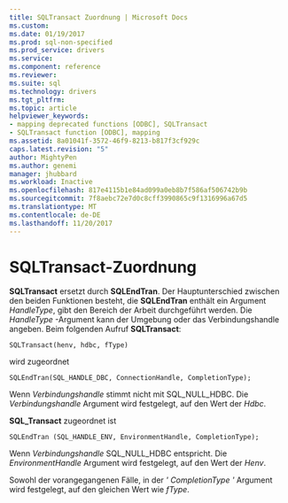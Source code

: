```yaml
---
title: SQLTransact Zuordnung | Microsoft Docs
ms.custom: 
ms.date: 01/19/2017
ms.prod: sql-non-specified
ms.prod_service: drivers
ms.service: 
ms.component: reference
ms.reviewer: 
ms.suite: sql
ms.technology: drivers
ms.tgt_pltfrm: 
ms.topic: article
helpviewer_keywords:
- mapping deprecated functions [ODBC], SQLTransact
- SQLTransact function [ODBC], mapping
ms.assetid: 8a01041f-3572-46f9-8213-b817f3cf929c
caps.latest.revision: "5"
author: MightyPen
ms.author: genemi
manager: jhubbard
ms.workload: Inactive
ms.openlocfilehash: 817e4115b1e84ad099a0eb8b7f586af506742b9b
ms.sourcegitcommit: 7f8aebc72e7d0c8cff3990865c9f1316996a67d5
ms.translationtype: MT
ms.contentlocale: de-DE
ms.lasthandoff: 11/20/2017
---
```

# <a name="sqltransact-mapping"></a>SQLTransact-Zuordnung
**SQLTransact** ersetzt durch **SQLEndTran**. Der Hauptunterschied zwischen den beiden Funktionen besteht, die **SQLEndTran** enthält ein Argument *HandleType*, gibt den Bereich der Arbeit durchgeführt werden. Die *HandleType* -Argument kann der Umgebung oder das Verbindungshandle angeben. Beim folgenden Aufruf **SQLTransact**:  
  
```  
SQLTransact(henv, hdbc, fType)  
```  
  
 wird zugeordnet  
  
```  
SQLEndTran(SQL_HANDLE_DBC, ConnectionHandle, CompletionType);  
```  
  
 Wenn *Verbindungshandle* stimmt nicht mit SQL_NULL_HDBC. Die *Verbindungshandle* Argument wird festgelegt, auf den Wert der *Hdbc*.  
  
 **SQL_Transact** zugeordnet ist  
  
```  
SQLEndTran (SQL_HANDLE_ENV, EnvironmentHandle, CompletionType);  
```  
  
 Wenn *Verbindungshandle* SQL_NULL_HDBC entspricht. Die *EnvironmentHandle* Argument wird festgelegt, auf den Wert der *Henv*.  
  
 Sowohl der vorangegangenen Fälle, in der *' CompletionType '* Argument wird festgelegt, auf den gleichen Wert wie *fType*.
